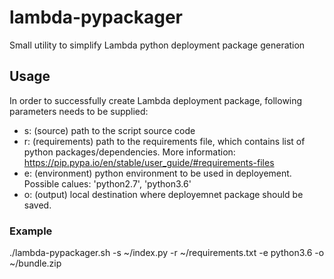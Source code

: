 # lambda-pypackager
Small utility to simplify Lambda python deployment package generation

## Usage
In order to successfully create Lambda deployment package, following parameters needs to be supplied:

 - s: (source) path to the script source code
 - r: (requirements) path to the requirements file, which contains list of python packages/dependencies. More information: https://pip.pypa.io/en/stable/user_guide/#requirements-files
 - e: (environment) python environment to be used in deployement. Possible calues: 'python2.7', 'python3.6'
 - o: (output) local destination where deployemnet package should be saved.

### Example
./lambda-pypackager.sh -s ~/index.py -r ~/requirements.txt -e python3.6 -o ~/bundle.zip
